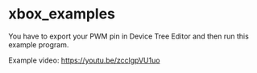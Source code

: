 # xbox_examples

You have to export your PWM pin in Device Tree Editor and then run this example program.

Example video: https://youtu.be/zcclgpVU1uo
